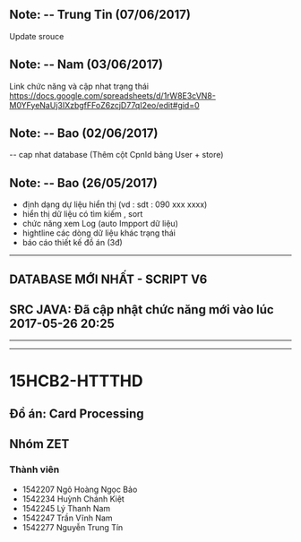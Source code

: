 ## Note: --	Trung Tin (07/06/2017)
Update srouce
## Note: -- Nam (03/06/2017)
Link chức năng và cập nhat trạng thái 
https://docs.google.com/spreadsheets/d/1rW8E3cVN8-M0YFyeNaUj3IXzbgfFFoZ6zcjD77qI2eo/edit#gid=0

## Note: -- Bao (02/06/2017)
-- cap nhat database (Thêm cột CpnId bảng User + store)
## Note: -- Bao (26/05/2017)
- định dạng dự liệu hiển thị (vd : sdt : 090 xxx xxxx)
- hiển thị dữ liệu có tìm kiếm , sort
- chức năng xem Log (auto Impport dữ liệu)
- hightline các dòng dữ liệu khác trạng thái
- báo cáo thiết kế đồ án (3đ)
---------------------------------------------------------------------------------------
## DATABASE MỚI NHẤT - SCRIPT V6
## SRC JAVA: Đã cập nhật chức năng mới vào lúc 2017-05-26 20:25
----------------------------------------------------------------------------------------
---------------------------------------------------------------------------------------
# 15HCB2-HTTTHD
## Đồ án: Card Processing
## Nhóm ZET
### Thành viên
+ 1542207	Ngô Hoàng Ngọc Bảo
+ 1542234	Huỳnh Chánh Kiệt
+ 1542245	Lý Thanh Nam
+ 1542247	Trần Vĩnh Nam
+ 1542277	Nguyễn Trung Tín
